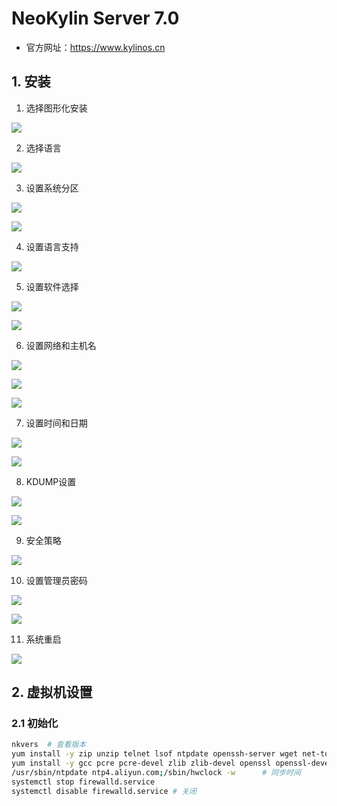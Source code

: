 # NeoKylin Server 7.0

- 官方网址：https://www.kylinos.cn

## 1. 安装

1. 选择图形化安装

![](../../assets/_images/deploy/neokylin/1.png)

2. 选择语言

![](../../assets/_images/deploy/neokylin/2.png)

3. 设置系统分区

![](../../assets/_images/deploy/neokylin/3.png)

![](../../assets/_images/deploy/neokylin/3_1.png)

4. 设置语言支持

![](../../assets/_images/deploy/neokylin/4.png)

5. 设置软件选择

![](../../assets/_images/deploy/neokylin/5.png)

![](../../assets/_images/deploy/neokylin/5_1.png)

6. 设置网络和主机名

![](../../assets/_images/deploy/neokylin/6.png)

![](../../assets/_images/deploy/neokylin/6_1.png)

![](../../assets/_images/deploy/neokylin/6_2.png)

7. 设置时间和日期

![](../../assets/_images/deploy/neokylin/7.png)

![](../../assets/_images/deploy/neokylin/7_1.png)

8. KDUMP设置

![](../../assets/_images/deploy/neokylin/8.png)

![](../../assets/_images/deploy/neokylin/8_1.png)

9. 安全策略

![](../../assets/_images/deploy/neokylin/9.png)

10. 设置管理员密码

![](../../assets/_images/deploy/neokylin/10.png)

![](../../assets/_images/deploy/neokylin/10_1.png)

11. 系统重启

![](../../assets/_images/deploy/neokylin/11.png)


## 2. 虚拟机设置

### 2.1 初始化

```bash
nkvers  # 查看版本
yum install -y zip unzip telnet lsof ntpdate openssh-server wget net-tools.x86_64
yum install -y gcc pcre pcre-devel zlib zlib-devel openssl openssl-devel
/usr/sbin/ntpdate ntp4.aliyun.com;/sbin/hwclock -w      # 同步时间
systemctl stop firewalld.service
systemctl disable firewalld.service # 关闭
```